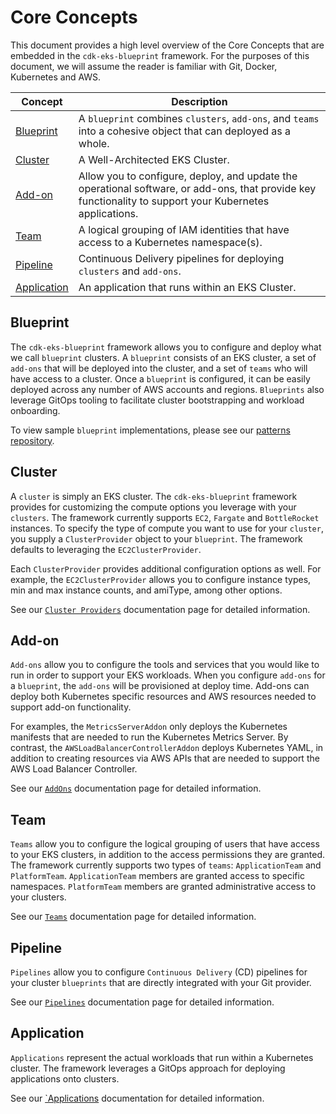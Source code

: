 # Core Concepts

This document provides a high level overview of the Core Concepts that are embedded in the `cdk-eks-blueprint` framework. For the purposes of this document, we will assume the reader is familiar with Git, Docker, Kubernetes and AWS. 

| Concept       | Description                                                           |     
|---------------|-----------------------------------------------------------------------|
| [Blueprint](#blueprint) | A `blueprint` combines `clusters`, `add-ons`, and `teams` into a cohesive object that can deployed as a whole. |                             
| [Cluster](#cluster) | A Well-Architected EKS Cluster. |
| [Add-on](#add-on) |  Allow you to configure, deploy, and update the operational software, or add-ons, that provide key functionality to support your Kubernetes applications. |
| [Team](#team) | A logical grouping of IAM identities that have access to a Kubernetes namespace(s). |
| [Pipeline](#pipeline) | Continuous Delivery pipelines for deploying `clusters` and `add-ons`. |
| [Application](#application) | An application that runs within an EKS Cluster. |

## Blueprint 

The `cdk-eks-blueprint` framework allows you to configure and deploy what we call `blueprint` clusters. A `blueprint` consists of an EKS cluster, a set of `add-ons` that will be deployed into the cluster, and a set of `teams` who will have access to a cluster. Once a `blueprint` is configured, it can be easily deployed across any number of AWS accounts and regions. `Blueprints` also leverage GitOps tooling to facilitate cluster bootstrapping and workload onboarding. 

To view sample `blueprint` implementations, please see our [patterns repository](https://github.com/aws-samples/ssp-eks-patterns). 

## Cluster

A `cluster` is simply an EKS cluster. The `cdk-eks-blueprint` framework provides for customizing the compute options you leverage with your `clusters`. The framework currently supports `EC2`, `Fargate` and `BottleRocket` instances. To specify the type of compute you want to use for your `cluster`, you supply a `ClusterProvider` object to your `blueprint`. The framework defaults to leveraging the `EC2ClusterProvider`.

Each `ClusterProvider` provides additional configuration options as well. For example, the `EC2ClusterProvider` allows you to configure instance types, min and max instance counts, and amiType, among other options. 

See our [`Cluster Providers`](../cluster-providers) documentation page for detailed information. 

## Add-on

`Add-ons` allow you to configure the tools and services that you would like to run in order to support your EKS workloads. When you configure `add-ons` for a `blueprint`, the `add-ons` will be provisioned at deploy time. Add-ons can deploy both Kubernetes specific resources and AWS resources needed to support add-on functionality. 

For examples, the `MetricsServerAddon` only deploys the Kubernetes manifests that are needed to run the Kubernetes Metrics Server. By contrast, the `AWSLoadBalancerControllerAddon` deploys Kubernetes YAML, in addition to creating resources via AWS APIs that are needed to support the AWS Load Balancer Controller. 

See our [`AddOns`](../add-ons) documentation page for detailed information. 

## Team 

`Teams` allow you to configure the logical grouping of users that have access to your EKS clusters, in addition to the access permissions they are granted. The framework currently supports two types of `teams`: `ApplicationTeam` and `PlatformTeam`. `ApplicationTeam` members are granted access to specific namespaces. `PlatformTeam` members are granted administrative access to your clusters. 

See our [`Teams`](../teams) documentation page for detailed information. 

## Pipeline

`Pipelines` allow you to configure `Continuous Delivery` (CD) pipelines for your cluster `blueprints` that are directly integrated with your Git provider.

See our [`Pipelines`](../pipelines) documentation page for detailed information. 

## Application

`Applications` represent the actual workloads that run within a Kubernetes cluster. The framework leverages a GitOps approach for deploying applications onto clusters. 

See our [`Applications](../applications) documentation for detailed information.